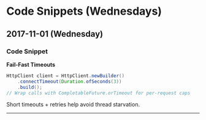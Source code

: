 # Code Snippets (Wednesdays)

## 2017-11-01 (Wednesday)

### Code Snippet
**Fail-Fast Timeouts**

```java
HttpClient client = HttpClient.newBuilder()
    .connectTimeout(Duration.ofSeconds(3))
    .build();
// Wrap calls with CompletableFuture.orTimeout for per-request caps
```
Short timeouts + retries help avoid thread starvation.

---

